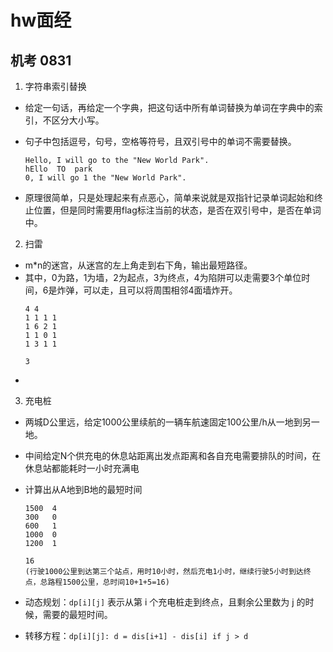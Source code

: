 # hw面经

## 机考 0831

1. 字符串索引替换  
- 给定一句话，再给定一个字典，把这句话中所有单词替换为单词在字典中的索引，不区分大小写。  
- 句子中包括逗号，句号，空格等符号，且双引号中的单词不需要替换。
    ```
    Hello, I will go to the "New World Park".
    hEllo  TO  park
    0, I will go 1 the "New World Park".
    ```

- 原理很简单，只是处理起来有点恶心，简单来说就是双指针记录单词起始和终止位置，但是同时需要用flag标注当前的状态，是否在双引号中，是否在单词中。

2. 扫雷  
- m*n的迷宫，从迷宫的左上角走到右下角，输出最短路径。  
- 其中，0为路，1为墙，2为起点，3为终点，4为陷阱可以走需要3个单位时间，6是炸弹，可以走，且可以将周围相邻4面墙炸开。
    ```
    4 4
    1 1 1 1
    1 6 2 1
    1 1 0 1
    1 3 1 1

    3
    ```
- 

3. 充电桩  
- 两城D公里远，给定1000公里续航的一辆车航速固定100公里/h从一地到另一地。
- 中间给定N个供充电的休息站距离出发点距离和各自充电需要排队的时间，在休息站都能耗时一小时充满电  
- 计算出从A地到B地的最短时间
    ```
    1500  4
    300   0
    600   1
    1000  0
    1200  1

    16
    (行驶1000公里到达第三个站点，用时10小时，然后充电1小时，继续行驶5小时到达终点，总路程1500公里，总时间10+1+5=16)
    ```

- 动态规划：`dp[i][j]` 表示从第 i 个充电桩走到终点，且剩余公里数为 j 的时候，需要的最短时间。
- 转移方程：`dp[i][j]: d = dis[i+1] - dis[i] if j > d`